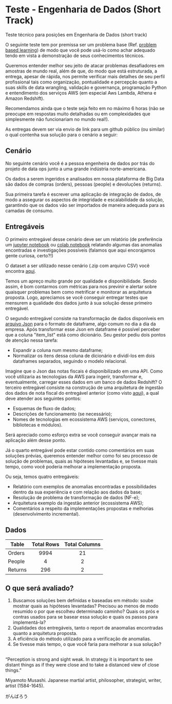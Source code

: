 # Teste - Engenharia de Dados (Short Track)

Teste técnico para posições em Engenharia de Dados (short track)

O seguinte teste tem por premissa ser um problema base (Ref. <a href="https://teaching.cornell.edu/teaching-resources/engaging-students/problem-based-learningproblem">problem based learning</a>) de modo que você pode usá-lo como achar adequado tendo em vista a demonstração de seus conhecimentos técnicos.

Queremos entender melhor seu jeito de atacar problemas desafiadores em amostras de mundo real, além de que, do modo que está estruturada, a entrega, apesar de rápida, nos permite verificar mais detalhes de seu perfil profissional tais como organização, pontualidade e percepção quanto a suas skills de data wrangling, validação e governança, programação Python e entendimento dos serviços AWS (em especial Aws Lambda, Athena e Amazon Redshift).

Recomendamos ainda que o teste seja feito em no máximo 6 horas (não se preocupe em respostas muito detalhadas ou em complexidades que simplesmente não funcionariam no mundo real!).

As entregas devem ser via envio de link para um github público (ou similar) o qual contenha sua solução para o cenário a seguir:

## Cenário

No seguinte cenário você é a pessoa engenheira de dados por trás do projeto de data ops junto a uma grande indústria norte-americana.

Os dados a serem ingeridos e analisados em nossa plataforma de Big Data são dados de compras (orders), pessoas (people) e devoluções (returns).

Sua primeira tarefa é escrever uma aplicação de integração de dados, de modo a assegurar os aspectos de integridade e escalabilidade da solução, garantindo que os dados vão ser importados de maneira adequada para as camadas de consumo.

## Entregáveis

O primeiro entregável desse cenário deve ser um relatório (de preferência um <a href="https://jupyter.org/">jupyter notebook</a> ou <a href="https://colab.research.google.com/">colab notebook</a> relatando algumas das anomalias encontradas e investigações possíveis (falamos que aqui encorajamos gente curiosa, certo?!)

O dataset a ser utilizado nesse cenário (.zip com arquivo CSV) você encontra <a href="https://drive.google.com/file/d/1a8UCbzXFbqTQi0x8tqCXPRTlB--E7o8I/view?usp=sharing">aqui</a>.

Temos um apreço muito grande por qualidade e disponibilidade. Sendo assim, é bom contarmos com métricas para nos previnir e alertar sobre quaisquer problemas bem como metrificar e monitorar as arquitetura proposta. Logo, apreciamos se você conseguir entregar testes que mensurem a qualidade dos dados junto à sua solução desse primeiro entregável. 

O segundo entregável consiste na transformação de dados disponíveis em <a href="https://drive.google.com/file/d/1IDCjpDZh5St97jw4K_bAewJ8hf-rax9C/view?usp=sharing">arquivo Json</a> para o formato de dataframe, algo comum no dia a dia da empresa. Após transformar esse Json em dataframe é possível perceber que a coluna "item_list" está como dicionário. Seu gestor pediu dois pontos de atenção nessa tarefa:

- Expandir a coluna num mesmo dataframe;
- Normalizar os itens dessa coluna de dicionário e dividí-los em dois dataframes separados, seguindo o modelo relacional.

Imagine que o Json das notas fiscais é disponibilizado em uma API. Como você utilizaria as tecnologias da AWS para ingerir, transformar e, eventualmente, carregar esses dados em um banco de dados Redshift? O terceiro entregável consiste na construção de uma arquitetura de ingestão dos dados de nota fiscal do entregável anterior (como visto <a href="https://d2908q01vomqb2.cloudfront.net/f1f836cb4ea6efb2a0b1b99f41ad8b103eff4b59/2020/06/22/Screen-Shot-2020-06-19-at-15.00.38.png">aqui</a>), a qual deve atender aos seguintes pontos:

- Esquemas de fluxo de dados;
- Descrições de funcionamento (se necessário);
- Nomes de tecnologias em ecossistema AWS (serviços, conectores, bibliotecas e módulos).

Será apreciado como esforço extra se você conseguir avançar mais na aplicação além desse ponto.

Já o quarto entregável pode estar contido como comentários em suas soluções prévias, queremos entender melhor como foi seu processo de solução de problemas, quais as hipóteses levantadas e, se tivesse mais tempo, como você poderia melhorar a implementação proposta.

Ou seja, temos quatro entregáveis:

- Relatório com exemplos de anomalias encontradas e possibilidades dentro da sua experiência e com relação aos dados da base;
- Resolução de problema de transformação de dados (NF-e);
- Arquitetura exemplo da ingestão anterior (ecossistema AWS);
- Comentários a respeito da implementações propostas e melhorias (desenvolvimento incremental).

## Dados

| Table            | Total Rows | Total Columns                                              |
| -----------------|:--------:  | :---------------------------------------------------------:|
| Orders           | 9994       | 21                                                         |
| People           | 4          | 2                                                          |
| Returns          | 296        | 2                                                          |

## O que será avaliado?

1. Buscamos soluções bem definidas e baseadas em método: soube mostrar quais as hipóteses levantadas? Precisou ao menos de modo resumido o por que escolheu determinado caminho? Quais os prós e contras usados para se basear essa solução e quais os passos para implementá-la?
2. Qualidades dos entregáveis, tanto o report de anaomalias encontradas quanto a arquitetura proposta.
3. A eficiência do método utilizado para a verificação de anomalias.
4. Se tivesse mais tempo, o que você faria para melhorar a sua solução?

## 

“Perception is strong and sight weak. In strategy it is important to see distant things as if they were close and to take a distanced view of close things.”

Miyamoto Musashi. Japanese martial artist, philosopher, strategist, writer, artist (1584-1645).

がんばろう

